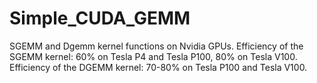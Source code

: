 # Simple_CUDA_GEMM
SGEMM and Dgemm kernel functions on Nvidia GPUs.
Efficiency of the SGEMM kernel: 60% on Tesla P4 and Tesla P100, 80% on Tesla V100.
Efficiency of the DGEMM kernel: 70-80% on Tesla P100 and Tesla V100.
